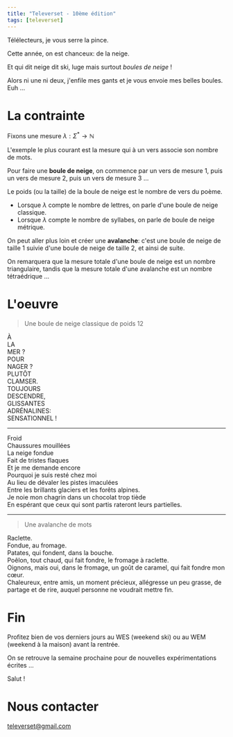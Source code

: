 ```yaml
---
title: "Televerset - 10ème édition"
tags: [televerset]
---
```



Télélecteurs, je vous serre la pince.

Cette année, on est chanceux: de la neige.

Et qui dit neige dit ski, luge mais surtout *boules de neige* !

Alors ni une ni deux, j'enfile mes gants et je vous envoie mes belles boules. Euh ...

# La contrainte

Fixons une mesure $\lambda: \Sigma^* \to \mathbb N$

L'exemple le plus courant est la mesure qui à un vers associe son nombre de mots.

Pour faire une **boule de neige**, on commence par un vers de mesure 1, puis un vers de mesure 2, puis un vers de mesure 3 ...

Le poids (ou la taille) de la boule de neige est le nombre de vers du poème.

- Lorsque $\lambda$ compte le nombre de lettres, on parle d'une boule de neige classique.
- Lorsque $\lambda$ compte le nombre de syllabes, on parle de boule de neige métrique.


On peut aller plus loin et créer une **avalanche**: c'est une boule de neige de taille 1 suivie d'une boule de neige de taille 2, et ainsi de suite.

On remarquera que la mesure totale d'une boule de neige est un nombre triangulaire, tandis que la mesure totale d'une avalanche est un nombre tétraédrique ...


# L'oeuvre

> Une boule de neige classique de poids 12

À  
LA  
MER ?  
POUR  
NAGER ?  
PLUTÔT  
CLAMSER.  
TOUJOURS  
DESCENDRE,  
GLISSANTES  
ADRÉNALINES:  
SENSATIONNEL !  


---

Froid  
Chaussures mouillées  
La neige fondue  
Fait de tristes flaques  
Et je me demande encore  
Pourquoi je suis resté chez moi  
Au lieu de dévaler les pistes imaculées  
Entre les brillants glaciers et les forêts alpines.  
Je noie mon chagrin dans un chocolat trop tiède  
En espérant que ceux qui sont partis rateront leurs partielles.


---

> Une avalanche de mots

Raclette.  
Fondue, au fromage.  
Patates, qui fondent, dans la bouche.  
Poêlon, tout chaud, qui fait fondre, le fromage à raclette.  
Oignons, mais oui, dans le fromage, un goût de caramel, qui fait fondre mon cœur.  
Chaleureux, entre amis, un moment précieux, allégresse un peu grasse, de partage et de rire, auquel personne ne voudrait mettre fin.

# Fin

Profitez bien de vos derniers jours au WES (weekend ski) ou au WEM (weekend à la maison) avant la rentrée.


On se retrouve la semaine prochaine pour de nouvelles expérimentations écrites ...

Salut !

# Nous contacter

televerset@gmail.com


